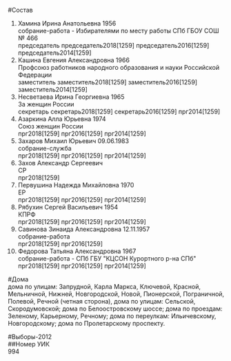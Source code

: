 #Состав  
1. Хамина Ирина Анатольевна 1956  
    собрание-работа - Избирателями по месту работы СПб ГБОУ СОШ № 466  
    председатель председатель2018[1259] председатель2016[1259] председатель2014[1259]  
2. Кашина Евгения Александровна 1966  
    Профсоюз работников народного образования и науки Российской Федерации  
    заместитель заместитель2018[1259] заместитель2016[1259] заместитель2014[1259]  
3. Несветаева Ирина Георгиевна 1965  
    За женщин России  
    секретарь секретарь2018[1259] секретарь2016[1259] прг2014[1259]  
4. Азаркина Алла Юрьевна 1974  
    Союз женщин России  
    прг2018[1259] прг2016[1259] прг2014[1259]  
5. Захаров Михаил Юрьевич 09.06.1983  
    собрание-служба  
    прг2018[1259] прг2016[1259] прг2014[1259]  
6. Захов Александр Сергеевич  
    СР  
    прг2018[1259]  
7. Первушина Надежда Михайловна 1970  
    ЕР  
    прг2018[1259] прг2016[1259] прг2014[1259]  
8. Рябухин Сергей Васильевич 1954  
    КПРФ  
    прг2018[1259] прг2016[1259] прг2014[1259]  
9. Савинова Зинаида Александровна 12.11.1957  
    собрание-работа  
    прг2018[1259] прг2016[1259]  
10. Федорова Татьяна Александровна 1967  
    собрание-работа -  СПб ГБУ "КЦСОН Курортного р-на СПб"  
    прг2018[1259] прг2016[1259] прг2014[1259]  

#Дома  
дома по улицам: Запрудной, Карла Маркса, Ключевой, Красной, Мельничной, Нижней, Новгородской, Новой, Пионерской, Пограничной, Полевой, Речной (четная сторона), дома по улицам: Сельской, Скородумовской; дома по Белоостровскому шоссе; дома по проездам: Зеленому, Карьерному, Речному; дома по переулкам: Ильичевскому, Новгородскому; дома по Пролетарскому проспекту.  
  
#Выборы-2012  
##Номер УИК  
994  

